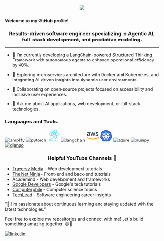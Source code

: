 <div>
   <h1 align="center">
    <a href="https://git.io/typing-svg"> 
        <img src="https://readme-typing-svg.herokuapp.com/?font=Righteous&size=50&center=true&vCenter=true&width=500&height=70&duration=4000&lines=👋+Hi+There!;+I'm+Dipak!" />
    </a>
   </h1> 
</div>  
<h4>Welcome to my GitHub profile!<h4>  

<h3 align="center">Results-driven software engineer specializing in Agentic AI, full-stack development, and predictive modeling.</h3> 
 
-------------------------------------------------------------------------------------------------------------------------------------------------------------

- 🔭  I'm currently developing a LangChain-powered Structured Thinking Framework with autonomous agents to enhance operational efficiency by 40%.

- 🌱 Exploring microservices architecture with Docker and Kubernetes, and integrating AI-driven insights into dynamic user environments.
  
- 👯 Collaborating on open-source projects focused on accessibility and inclusive user experiences.
  
- 💬 Ask me about AI applications, web development, or full-stack technologies.

<h3 align="left">Languages and Tools:</h3>
<p align="left"> 
    <a href="https://aws.amazon.com/amplify/" target="_blank" rel="noreferrer"> <img src="https://docs.amplify.aws/assets/logo-dark.svg" alt="amplify" width="40" height="40"/> </a> 
    <a href="https://pytorch.org/" target="_blank" rel="noreferrer"> <img src="https://upload.wikimedia.org/wikipedia/commons/1/10/PyTorch_logo_icon.svg" alt="pytorch" width="40" height="40"/> </a>
    <a href="https://reactjs.org/" target="_blank" rel="noreferrer"> <img src="https://raw.githubusercontent.com/devicons/devicon/master/icons/react/react-original-wordmark.svg" alt="react" width="40" height="40"/> </a> 
    <a href="https://langchain.com/" target="_blank" rel="noreferrer"> <img src="https://upload.wikimedia.org/wikipedia/commons/7/7a/LangChain_logo.png" alt="langchain" width="40" height="40"/> </a> 
    <a href="https://aws.amazon.com" target="_blank" rel="noreferrer"> <img src="https://raw.githubusercontent.com/devicons/devicon/master/icons/amazonwebservices/amazonwebservices-original-wordmark.svg" alt="aws" width="40" height="40"/> </a> 
    <a href="https://kubernetes.io/" target="_blank" rel="noreferrer"> <img src="https://raw.githubusercontent.com/devicons/devicon/master/icons/kubernetes/kubernetes-plain.svg" alt="kubernetes" width="40" height="40"/> </a>
    <a href="https://www.microsoft.com/en-us/azure" target="_blank" rel="noreferrer"> <img src="https://upload.wikimedia.org/wikipedia/commons/a/a8/Microsoft_Azure_Logo.svg" alt="azure" width="40" height="40"/> </a> 
    <a href="https://numpy.org/" target="_blank" rel="noreferrer"> <img src="https://upload.wikimedia.org/wikipedia/commons/3/31/NumPy_logo_2020.svg" alt="numpy" width="40" height="40"/> </a>
    <a href="https://www.djangoproject.com/" target="_blank" rel="noreferrer"> <img src="https://cdn.worldvectorlogo.com/logos/django.svg" alt="django" width="40" height="40"/> </a> 
</p>

<h3 align="center">Helpful YouTube Channels 🎥</h3>

- [Traversy Media](https://www.youtube.com/user/TechGuyWeb) - Web development tutorials
- [The Net Ninja](https://www.youtube.com/channel/UCW5YeuERMmlnqo4oq8vwUpg) - Front-end and back-end tutorials
- [Academind](https://www.youtube.com/c/Academind) - Web development and frameworks
- [Google Developers](https://www.youtube.com/user/GoogleDevelopers) - Google's tech tutorials
- [Computerphile](https://www.youtube.com/user/Computerphile) - Computer science topics
- [TechLead](https://www.youtube.com/channel/UC4xKdmAXFh4ACyhpiQ_3qBw) - Software engineering career insights

"🚀 I’m passionate about continuous learning and staying updated with the latest technologies."

Feel free to explore my repositories and connect with me! Let's build something amazing together. 😊🚀
<p align="left">
<a href="https://www.linkedin.com/in/dipak-sharma-01/" target="blank"><img align="center" src="https://raw.githubusercontent.com/rahuldkjain/github-profile-readme-generator/master/src/images/icons/Social/linked-in-alt.svg" alt="linkedin" height="30" width="40" /></a>
</p>
